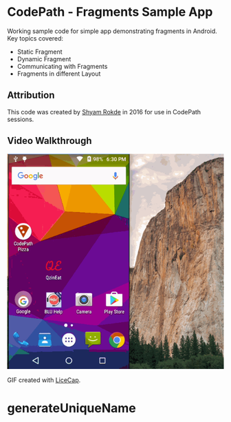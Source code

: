 # CodePath - Fragments Sample App

Working sample code for simple app demonstrating fragments in Android. Key topics covered:

* Static Fragment
* Dynamic Fragment
* Communicating with Fragments
* Fragments in different Layout

## Attribution

This code was created by [Shyam Rokde](https://github.com/mysgithub) in 2016 for use in CodePath sessions.

## Video Walkthrough

<img src='./pizza.gif' title='Video Walkthrough' width='' alt='Video Walkthrough' />

GIF created with [LiceCap](http://www.cockos.com/licecap/).

# generateUniqueName
